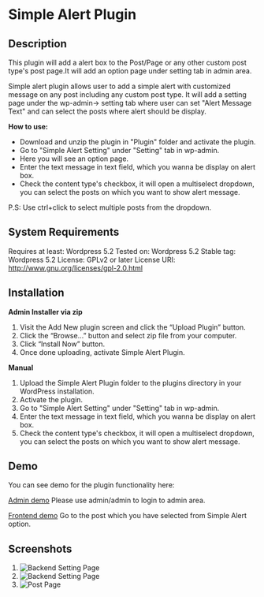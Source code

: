 # Simple Alert Plugin

## Description 

This plugin will add a alert box to the Post/Page or any other custom post type's post page.It will add an option page under setting tab in admin area.

Simple alert plugin allows user to add a simple alert with customized message on any post including any custom post type. It will add a setting page under the wp-admin-> setting tab where user can set "Alert Message Text" and can select the posts where alert should be display.

**How to use:**

*   Download and unzip the plugin in "Plugin" folder and activate the plugin.
*   Go to "Simple Alert Setting" under "Setting" tab in wp-admin.
*   Here you will see an option page.
*   Enter the text message in text field, which you wanna be display on alert box.
*   Check the content type's checkbox, it will open a multiselect dropdown, you can select the posts on which you want to show alert message.

P.S: Use ctrl+click to select multiple posts from the dropdown.

## System Requirements 

Requires at least: Wordpress 5.2
Tested on: Wordpress 5.2
Stable tag: Wordpress 5.2
License: GPLv2 or later
License URI: http://www.gnu.org/licenses/gpl-2.0.html

## Installation

**Admin Installer via zip**

  1.  Visit the Add New plugin screen and click the “Upload Plugin” button.
  2.  Click the “Browse…” button and select zip file from your computer.
  3.  Click “Install Now” button.
  4.  Once done uploading, activate Simple Alert Plugin.

**Manual**

   1. Upload the Simple Alert Plugin folder to the plugins directory in your WordPress installation.
   2. Activate the plugin.
   3. Go to "Simple Alert Setting" under "Setting" tab in wp-admin.
   4. Enter the text message in text field, which you wanna be display on alert box.
   5. Check the content type's checkbox, it will open a multiselect dropdown, you can select the posts on which you want to show alert message.

## Demo
You can see demo for the plugin functionality here:

[Admin demo](http://172.16.19.68/pratik/demo-wordpress/wp-admin/options-general.php?page=alert-setting-admin)
Please use admin/admin to login to admin area.

[Frontend demo](http://172.16.19.68/pratik/demo-wordpress)
Go to the post which you have selected from Simple Alert option.

## Screenshots

1. ![Backend Setting Page](http://103.231.46.2:10188/pratik/demo-wordpress/wp-content/plugins/simple-alert-plugin/Screenshot%201.png)
2. ![Backend Setting Page](http://103.231.46.2:10188/pratik/demo-wordpress/wp-content/plugins/simple-alert-plugin/Screenshot%202.png)
3. ![Post Page](http://103.231.46.2:10188/pratik/demo-wordpress/wp-content/plugins/simple-alert-plugin/Screenshot%203.png)

